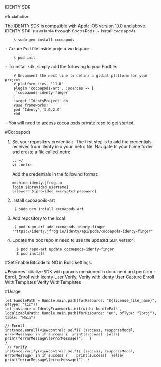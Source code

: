 IDENTY  SDK

#Installation

   The IDENTY SDK  is compatible with Apple iOS version 10.0 and above.
        IDENTY SDK is available through CocoaPods.
⁃    Install cocoapods  

        $ sudo gem install cocoapods   
⁃    Create Pod file inside project workspace
   
        $ pod init
⁃    To install sdk, simply add the following to your Podfile:
    
        # Uncomment the next line to define a global platform for your project
        # platform :ios, '11.0'
        plugin 'cocoapods-art', :sources => [
         'cocoapods-identy-finger'
        ]
        target 'IdentyProject' do
        #use_frameworks!
        pod 'Identy','3.0.2.0'
        end

⁃    You will need to access cocoa pods private repo to get started.

#Cocoapods

1.    Set your repository credentials. The first step is to add the credentials received from Identy into  your .netrc file. Navigate to your home folder and create a file called .netrc

          cd ~/
          vi .netrc

       Add the credentials in the following format:

          machine identy.jfrog.io
          login ${provided_username}
          password ${provided_encrypted_password}

2. Install cocoapods-art

        $ sudo gem install cocoapods-art 

3. Add repository to the local

        $ pod repo-art add cocoapods-identy-finger "https://identy.jfrog.io/identy/api/pods/cocoapods-identy-finger"

4. Update the pod repo in need  to use the updated SDK version.

         $ pod repo-art update cocoapods-identy-finger 
         $ pod install
  
#Set Enable Bitcode to NO in Build settings.

#Features
        Initialize SDK with params mentioned in document and perform -
        Enroll, Enroll with Identy User
        Verify, Verify with Identy User
        Capture
        Enroll With Templates
        Verify With Templates

#Usage

    let bundlePath = Bundle.main.path(forResource: "${license_file_name}", ofType: "lic")!
    let instance = IdentyFramework.init(with: bundlePath , localizablePath: Bundle.main.path(forResource: "en", ofType: "lproj"), table: "Main")
    
    // Enroll
    instance.enroll(viewcontrol: self){ (success, responseModel, errorMessage) in if success {  print(success)  }else{  print("errorMessage\(errorMessage)")   }
    }
     // Verify
    instance.verify(viewcontrol: self){ (success, responseModel, errorMessage) in if success {    print(success)  }else{  print("errorMessage\(errorMessage)")  }

    


